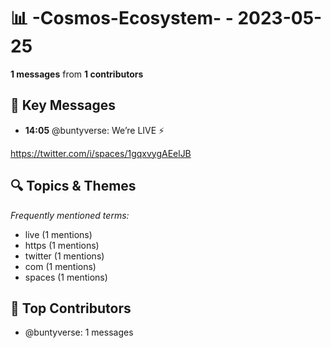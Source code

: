 # 📊 -Cosmos-Ecosystem- - 2023-05-25
**1 messages** from **1 contributors**

## 💬 Key Messages
- **14:05** @buntyverse: We’re LIVE ⚡️

https://twitter.com/i/spaces/1gqxvygAEelJB

## 🔍 Topics & Themes
*Frequently mentioned terms:*
- live (1 mentions)
- https (1 mentions)
- twitter (1 mentions)
- com (1 mentions)
- spaces (1 mentions)

## 👥 Top Contributors
- @buntyverse: 1 messages